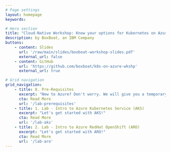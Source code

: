 ```yaml
---
# Page settings
layout: homepage
keywords:

# Hero section
title: "Cloud-Native Workshop: Know your options for Kubernetes on Azure"
description: by BoxBoat, an IBM Company
buttons:
    - content: Slides
      url: '/raw/main/slides/boxboat-workshop-slides.pdf'
      external_url: false
    - content: GitHub
      url: 'https://github.com/boxboat/k8s-on-azure-wkshp'
      external_url: true

# Grid navigation
grid_navigation:
    - title: 0. Pre-Requisites
      excerpt: "New to Azure? Don't worry. We will give you a temporary account."
      cta: Read More
      url: '/lab-prerequisites'
    - title: 1. Lab - Intro to Azure Kubernetes Service (AKS)
      excerpt: "Let's get started with AKS!"
      cta: Read More
      url: '/lab-aks'
    - title: 2. Lab - Intro to Azure RedHat OpenShift (ARO)
      excerpt: "Let's get started with ARO!"
      cta: Read More
      url: '/lab-aro'
---
```

